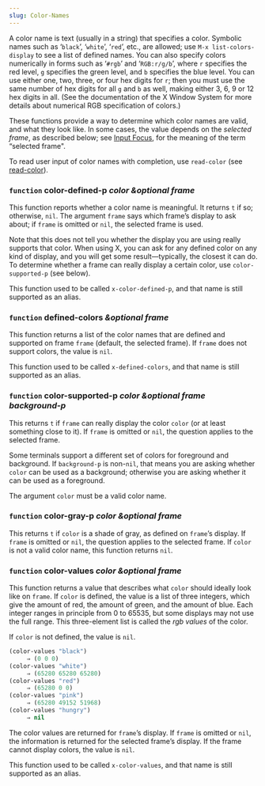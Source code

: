 ```yaml
---
slug: Color-Names
---
```


A color name is text (usually in a string) that specifies a color. Symbolic names such as ‘`black`’, ‘`white`’, ‘`red`’, etc., are allowed; use `M-x list-colors-display` to see a list of defined names. You can also specify colors numerically in forms such as ‘`#rgb`’ and ‘`RGB:r/g/b`’, where `r` specifies the red level, `g` specifies the green level, and `b` specifies the blue level. You can use either one, two, three, or four hex digits for `r`; then you must use the same number of hex digits for all `g` and `b` as well, making either 3, 6, 9 or 12 hex digits in all. (See the documentation of the X Window System for more details about numerical RGB specification of colors.)

These functions provide a way to determine which color names are valid, and what they look like. In some cases, the value depends on the *selected frame*, as described below; see [Input Focus](Input-Focus), for the meaning of the term “selected frame".

To read user input of color names with completion, use `read-color` (see [read-color](High_002dLevel-Completion)).

### <span className="tag function">`function`</span> **color-defined-p** *color \&optional frame*

This function reports whether a color name is meaningful. It returns `t` if so; otherwise, `nil`. The argument `frame` says which frame’s display to ask about; if `frame` is omitted or `nil`, the selected frame is used.

Note that this does not tell you whether the display you are using really supports that color. When using X, you can ask for any defined color on any kind of display, and you will get some result—typically, the closest it can do. To determine whether a frame can really display a certain color, use `color-supported-p` (see below).

This function used to be called `x-color-defined-p`, and that name is still supported as an alias.

### <span className="tag function">`function`</span> **defined-colors** *\&optional frame*

This function returns a list of the color names that are defined and supported on frame `frame` (default, the selected frame). If `frame` does not support colors, the value is `nil`.

This function used to be called `x-defined-colors`, and that name is still supported as an alias.

### <span className="tag function">`function`</span> **color-supported-p** *color \&optional frame background-p*

This returns `t` if `frame` can really display the color `color` (or at least something close to it). If `frame` is omitted or `nil`, the question applies to the selected frame.

Some terminals support a different set of colors for foreground and background. If `background-p` is non-`nil`, that means you are asking whether `color` can be used as a background; otherwise you are asking whether it can be used as a foreground.

The argument `color` must be a valid color name.

### <span className="tag function">`function`</span> **color-gray-p** *color \&optional frame*

This returns `t` if `color` is a shade of gray, as defined on `frame`’s display. If `frame` is omitted or `nil`, the question applies to the selected frame. If `color` is not a valid color name, this function returns `nil`.

### <span className="tag function">`function`</span> **color-values** *color \&optional frame*

This function returns a value that describes what `color` should ideally look like on `frame`. If `color` is defined, the value is a list of three integers, which give the amount of red, the amount of green, and the amount of blue. Each integer ranges in principle from 0 to 65535, but some displays may not use the full range. This three-element list is called the *rgb values* of the color.

If `color` is not defined, the value is `nil`.

```lisp
(color-values "black")
     ⇒ (0 0 0)
(color-values "white")
     ⇒ (65280 65280 65280)
(color-values "red")
     ⇒ (65280 0 0)
(color-values "pink")
     ⇒ (65280 49152 51968)
(color-values "hungry")
     ⇒ nil
```

The color values are returned for `frame`’s display. If `frame` is omitted or `nil`, the information is returned for the selected frame’s display. If the frame cannot display colors, the value is `nil`.

This function used to be called `x-color-values`, and that name is still supported as an alias.
